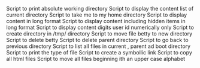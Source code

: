 Script to print absolute working directory
Script to display the content list of current directory
Script to take me to my home directory
Script to display content in long format
Script to display content including hidden items in long format
Script to display content digits user id numerically only
Script to create directory in /tmp/ directory
Script to move file betty to new directory
Script to delete betty
Script to delete parent directory
Script to go back to previous directory
Script to list all files in current , parent ad boot directory
Script to print the type of file
Script to create a symbollic link
Script to copy all html files
Script to move all files beginning ith an upper case alphabet

